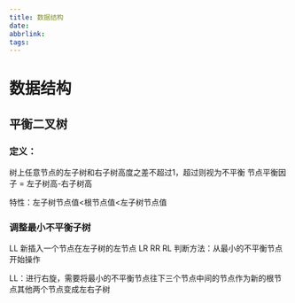 ```yaml
---
title: 数据结构
date:
abbrlink:
tags:
---
```


# 数据结构
## 平衡二叉树
### 定义：
树上任意节点的左子树和右子树高度之差不超过1，超过则视为不平衡
节点平衡因子 = 左子树高-右子树高

特性：左子树节点值<根节点值<左子树节点值
### 调整最小不平衡子树
LL 新插入一个节点在左子树的左节点
LR
RR
RL
判断方法：从最小的不平衡节点开始操作

LL：进行右旋，需要将最小的不平衡节点往下三个节点中间的节点作为新的根节点其他两个节点变成左右子树